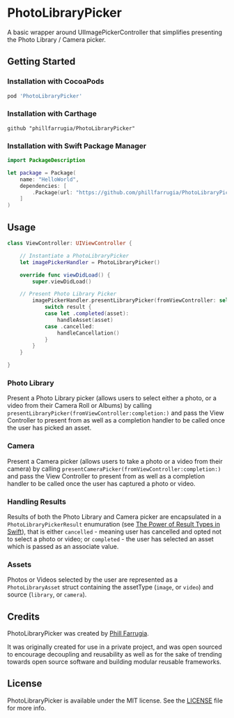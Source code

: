 # PhotoLibraryPicker
A basic wrapper around UIImagePickerController that simplifies presenting the Photo Library / Camera picker.

## Getting Started

### Installation with CocoaPods

```ruby
pod 'PhotoLibraryPicker'
```

### Installation with Carthage

```
github "phillfarrugia/PhotoLibraryPicker"
```

### Installation with Swift Package Manager

```swift
import PackageDescription

let package = Package(
    name: "HelloWorld",
    dependencies: [
        .Package(url: "https://github.com/phillfarrugia/PhotoLibraryPicker.git", majorVersion: 0, minor: 1)
    ]
)

```

## Usage

```swift
class ViewController: UIViewController {

    // Instantiate a PhotoLibraryPicker
    let imagePickerHandler = PhotoLibraryPicker()

    override func viewDidLoad() {
        super.viewDidLoad()

	// Present Photo Library Picker
        imagePickerHandler.presentLibraryPicker(fromViewController: self) { (result) in
            switch result {
            case let .completed(asset):
                handleAsset(asset)
            case .cancelled:
                handleCancellation()
            }
        }
    }

}

```

### Photo Library

Present a Photo Library picker (allows users to select either a photo, or a video from their Camera Roll or Albums) by calling `presentLibraryPicker(fromViewController:completion:)` and pass the View Controller to present from as well as a completion handler to be called once the user has picked an asset.

### Camera

Present a Camera picker (allows users to take a photo or a video from their camera) by calling `presentCameraPicker(fromViewController:completion:)` and pass the View Controller to present from as well as a completion handler to be called once the user has captured a photo or video.

### Handling Results

Results of both the Photo Library and Camera picker are encapsulated in a `PhotoLibraryPickerResult` enumuration (see [The Power of Result Types in Swift](https://www.swiftbysundell.com/posts/the-power-of-result-types-in-swift)), that is either `cancelled` - meaning user has cancelled and opted not to select a photo or video; or `completed` - the user has selected an asset which is passed as an associate value.

### Assets

Photos or Videos selected by the user are represented as a `PhotoLibraryAsset` struct containing the assetType (`image`, or `video`) and source (`library`, or `camera`). 

## Credits

PhotoLibraryPicker was created by [Phill Farrugia](https://twitter.com/@phillfarrugia).

It was originally created for use in a private project, and was open sourced to encourage decoupling and reusability as well as for the sake of trending towards open source software and building modular reusable frameworks.

## License

PhotoLibraryPicker is available under the MIT license. See the [LICENSE](https://raw.githubusercontent.com/phillfarrugia/PhotoLibraryPicker/master/LICENSE) file for more info.
